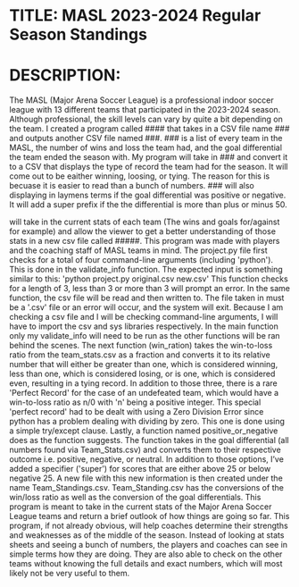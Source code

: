 # TITLE: MASL 2023-2024 Regular Season Standings
# DESCRIPTION:
The MASL (Major Arena Soccer League) is a professional indoor soccer league with 13 different teams that participated in the 2023-2024 season. Although professional, the skill levels can vary by quite a bit depending on the team. I created a program called #### that takes in a CSV file name ### and outputs another CSV file named ###. ### is a list of every team in the MASL, the number of wins and loss the team had, and the goal differential the team ended the season with. My program will take in ### and convert it to a CSV that displays the type of record the team had for the season. It will come out to be eaither winning, loosing, or tying. The reason for this is becuase it is easier to read than a bunch of numbers. ### will also displaying in laymens terms if the goal differential was positive or negative. It will add a super prefix if the the differential is more than plus or minus 50.



will take in the current stats of each team (The wins and goals for/against for example) and allow the viewer to get a better understanding of those stats in a new csv file called #####. This program was made with players and the coaching staff of MASL teams in mind. The project.py file first checks for a total of four command-line arguments (including 'python'). This is done in the validate_info function. The expected input is something similar to this: 'python project.py original.csv new.csv' This function checks for a length of 3, less than 3 or more than 3 will prompt an error. In the same function, the csv file will be read and then written to. The file taken in must be a '.csv' file or an error will occur, and the system will exit. Because I am checking a csv file and I will be checking command-line arguments, I will have to import the csv and sys libraries respectively. In the main function only my validate_info will need to be run as the other functions will be ran behind the scenes.
The next function (win_ration) takes the win-to-loss ratio from the team_stats.csv as a fraction and converts it to its relative number that will either be greater than one, which is considered winning, less than one, which is considered losing, or is one, which is considered even, resulting in a tying record. In addition to those three, there is a rare 'Perfect Record' for the case of an undefeated team, which would have a win-to-loss ratio as n/0 with 'n' being a positive integer. This special 'perfect record' had to be dealt with using a Zero Division Error since python has a problem dealing with dividing by zero. This one is done using a simple try/except clause.
Lastly, a function named positive_or_negative does as the function suggests. The function takes in the goal differential (all numbers found via Team_Stats.csv) and converts them to their respective outcome i.e. positive, negative, or neutral. In addition to those options, I’ve added a specifier ('super') for scores that are either above 25 or below negative 25. A new file with this new information is then created under the name Team_Standings.csv. Team_Standing.csv has the conversions of the win/loss ratio as well as the conversion of the goal differentials.
This program is meant to take in the current stats of the Major Arena Soccer League teams and return a brief outlook of how things are going so far. This program, if not already obvious, will help coaches determine their strengths and weaknesses as of the middle of the season. Instead of looking at stats sheets and seeing a bunch of numbers, the players and coaches can see in simple terms how they are doing. They are also able to check on the other teams without knowing the full details and exact numbers, which will most likely not be very useful to them.
